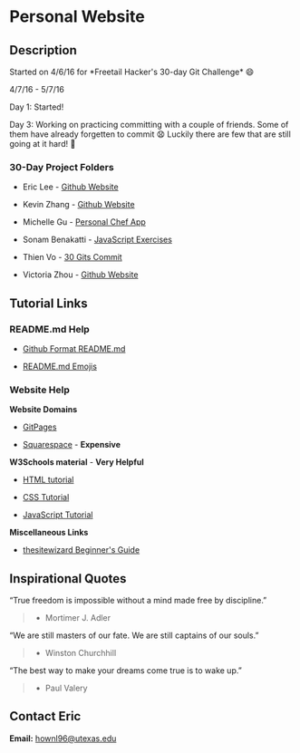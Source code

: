 # Personal Website
## Description
Started on 4/6/16 for \*Freetail Hacker's 30-day Git Challenge\* :smile:

4/7/16 - 5/7/16

Day 1: Started!

Day 3: Working on practicing committing with a couple of friends. Some of them have already forgetten to commit :anguished: Luckily there are few that are still going at it hard! :grimacing:


### 30-Day Project Folders
* Eric Lee - [Github Website](https://github.com/theCreedo/theCreedo.github.io)

* Kevin Zhang - [Github Website](https://github.com/kevinisninja/kevinisninja.github.io)

* Michelle Gu - [Personal Chef App](https://github.com/michelle-gu/personal-chef)

* Sonam Benakatti - [JavaScript Exercises](https://github.com/sonambenakatti/javascript-exercises)

* Thien Vo - [30 Gits Commit](https://github.com/jaysonvo97/30GitsCommit)

* Victoria Zhou - [Github Website](https://github.com/vczhou/vczhou.github.io)

## Tutorial Links
### README.md Help
* [Github Format README.md](https://help.github.com/articles/basic-writing-and-formatting-syntax/)

* [README.md Emojis](http://www.emoji-cheat-sheet.com/)

### Website Help

**Website Domains**

* [GitPages](https://pages.github.com)

* [Squarespace](https://www.squarespace.com/) - **Expensive**


**W3Schools material** - **Very Helpful**

* [HTML tutorial](http://www.w3schools.com/html/)

* [CSS Tutorial](http://www.w3schools.com/css/)

* [JavaScript Tutorial](http://www.w3schools.com/js/)


**Miscellaneous Links**

* [thesitewizard Beginner's Guide](http://www.thesitewizard.com/gettingstarted/startwebsite.shtml)


## Inspirational Quotes
“True freedom is impossible without a mind made free by discipline.”
> - Mortimer J. Adler

“We are still masters of our fate. We are still captains of our souls.”
> - Winston Churchhill

“The best way to make your dreams come true is to wake up.”
> - Paul Valery

## Contact Eric
**Email:** hownl96@utexas.edu

